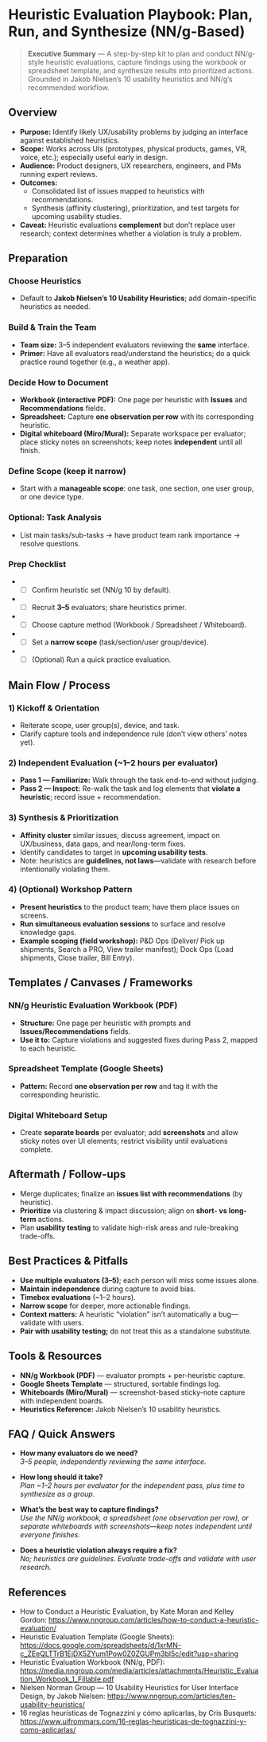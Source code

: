 # Heuristic Evaluation Playbook: Plan, Run, and Synthesize (NN/g-Based)

> **Executive Summary** — A step-by-step kit to plan and conduct NN/g-style heuristic evaluations, capture findings using the workbook or spreadsheet template, and synthesize results into prioritized actions. Grounded in Jakob Nielsen’s 10 usability heuristics and NN/g’s recommended workflow.

## Overview

- **Purpose:** Identify likely UX/usability problems by judging an interface against established heuristics.  
- **Scope:** Works across UIs (prototypes, physical products, games, VR, voice, etc.); especially useful early in design.  
- **Audience:** Product designers, UX researchers, engineers, and PMs running expert reviews.  
- **Outcomes:**  
  - Consolidated list of issues mapped to heuristics with recommendations.  
  - Synthesis (affinity clustering), prioritization, and test targets for upcoming usability studies.  
- **Caveat:** Heuristic evaluations **complement** but don’t replace user research; context determines whether a violation is truly a problem.  

## Preparation

### Choose Heuristics
- Default to **Jakob Nielsen’s 10 Usability Heuristics**; add domain-specific heuristics as needed.

### Build & Train the Team
- **Team size:** 3–5 independent evaluators reviewing the **same** interface.  
- **Primer:** Have all evaluators read/understand the heuristics; do a quick practice round together (e.g., a weather app).

### Decide How to Document
- **Workbook (interactive PDF):** One page per heuristic with **Issues** and **Recommendations** fields.  
- **Spreadsheet:** Capture **one observation per row** with its corresponding heuristic.  
- **Digital whiteboard (Miro/Mural):** Separate workspace per evaluator; place sticky notes on screenshots; keep notes **independent** until all finish.

### Define Scope (keep it narrow)
- Start with a **manageable scope**: one task, one section, one user group, or one device type.

### Optional: Task Analysis
- List main tasks/sub-tasks → have product team rank importance → resolve questions.

### Prep Checklist
- - [ ] Confirm heuristic set (NN/g 10 by default).  
- - [ ] Recruit **3–5** evaluators; share heuristics primer.  
- - [ ] Choose capture method (Workbook / Spreadsheet / Whiteboard).  
- - [ ] Set a **narrow scope** (task/section/user group/device).  
- - [ ] (Optional) Run a quick practice evaluation.  

## Main Flow / Process

### 1) Kickoff & Orientation
- Reiterate scope, user group(s), device, and task.  
- Clarify capture tools and independence rule (don’t view others’ notes yet).  

### 2) Independent Evaluation (~1–2 hours per evaluator)
- **Pass 1 — Familiarize:** Walk through the task end-to-end without judging.  
- **Pass 2 — Inspect:** Re-walk the task and log elements that **violate a heuristic**; record issue + recommendation.  

### 3) Synthesis & Prioritization
- **Affinity cluster** similar issues; discuss agreement, impact on UX/business, data gaps, and near/long-term fixes.  
- Identify candidates to target in **upcoming usability tests**.  
- Note: heuristics are **guidelines, not laws**—validate with research before intentionally violating them.  

### 4) (Optional) Workshop Pattern
- **Present heuristics** to the product team; have them place issues on screens.  
- **Run simultaneous evaluation sessions** to surface and resolve knowledge gaps.  
- **Example scoping (field workshop):** P&D Ops (Deliver/ Pick up shipments, Search a PRO, View trailer manifest); Dock Ops (Load shipments, Close trailer, Bill Entry).  

## Templates / Canvases / Frameworks

### NN/g Heuristic Evaluation Workbook (PDF)
- **Structure:** One page per heuristic with prompts and **Issues/Recommendations** fields.  
- **Use it to:** Capture violations and suggested fixes during Pass 2, mapped to each heuristic.  

### Spreadsheet Template (Google Sheets)
- **Pattern:** Record **one observation per row** and tag it with the corresponding heuristic.  

### Digital Whiteboard Setup
- Create **separate boards** per evaluator; add **screenshots** and allow sticky notes over UI elements; restrict visibility until evaluations complete.  

## Aftermath / Follow-ups

- Merge duplicates; finalize an **issues list with recommendations** (by heuristic).  
- **Prioritize** via clustering & impact discussion; align on **short- vs long-term** actions.  
- Plan **usability testing** to validate high-risk areas and rule-breaking trade-offs.  

## Best Practices & Pitfalls

- **Use multiple evaluators (3–5)**; each person will miss some issues alone.  
- **Maintain independence** during capture to avoid bias.  
- **Timebox evaluations** (~1–2 hours).  
- **Narrow scope** for deeper, more actionable findings.  
- **Context matters:** A heuristic “violation” isn’t automatically a bug—validate with users.  
- **Pair with usability testing;** do not treat this as a standalone substitute.  

## Tools & Resources

- **NN/g Workbook (PDF)** — evaluator prompts + per-heuristic capture.  
- **Google Sheets Template** — structured, sortable findings log.  
- **Whiteboards (Miro/Mural)** — screenshot-based sticky-note capture with independent boards.  
- **Heuristics Reference:** Jakob Nielsen’s 10 usability heuristics.  

## FAQ / Quick Answers

- **How many evaluators do we need?**  
  *3–5 people, independently reviewing the same interface.*  

- **How long should it take?**  
  *Plan ~1–2 hours per evaluator for the independent pass, plus time to synthesize as a group.*  

- **What’s the best way to capture findings?**  
  *Use the NN/g workbook, a spreadsheet (one observation per row), or separate whiteboards with screenshots—keep notes independent until everyone finishes.*  

- **Does a heuristic violation always require a fix?**  
  *No; heuristics are guidelines. Evaluate trade-offs and validate with user research.*  

## References
- How to Conduct a Heuristic Evaluation, by Kate Moran and Kelley Gordon: https://www.nngroup.com/articles/how-to-conduct-a-heuristic-evaluation/
- Heuristic Evaluation Template (Google Sheets): https://docs.google.com/spreadsheets/d/1xrMN-c_ZEeQLTTrB1EjDX5ZYum1Pow0Z0ZGUPm3bl5c/edit?usp=sharing
- Heuristic Evaluation Workbook (NN/g, PDF): https://media.nngroup.com/media/articles/attachments/Heuristic_Evaluation_Workbook_1_Fillable.pdf
- Nielsen Norman Group — 10 Usability Heuristics for User Interface Design, by 
Jakob Nielsen: https://www.nngroup.com/articles/ten-usability-heuristics/
- 16 reglas heurísticas de Tognazzini y cómo aplicarlas, by Cris Busquets: https://www.uifrommars.com/16-reglas-heuristicas-de-tognazzini-y-como-aplicarlas/ 